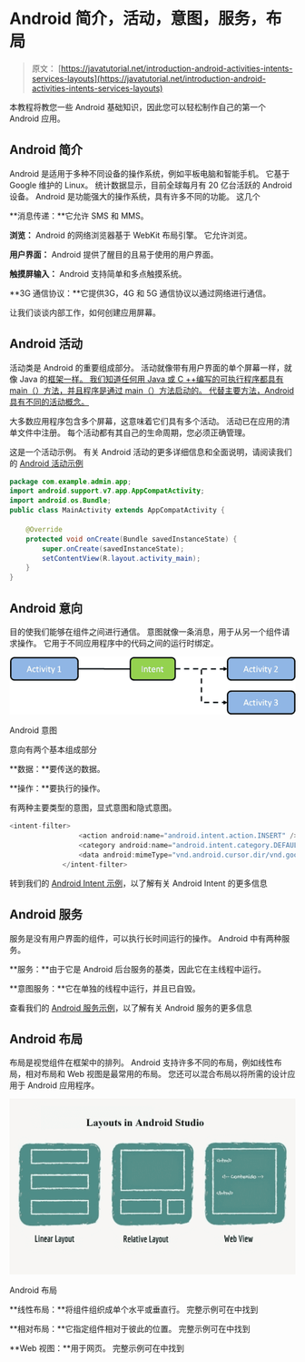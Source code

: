 # Android 简介，活动，意图，服务，布局

> 原文： [https://javatutorial.net/introduction-android-activities-intents-services-layouts](https://javatutorial.net/introduction-android-activities-intents-services-layouts)

本教程将教您一些 Android 基础知识，因此您可以轻松制作自己的第一个 Android 应用。

## Android 简介

Android 是适用于多种不同设备的操作系统，例如平板电脑和智能手机。 它基于 Google 维护的 Linux。 统计数据显示，目前全球每月有 20 亿台活跃的 Android 设备。 Android 是功能强大的操作系统，具有许多不同的功能。 这几个

**消息传递：**它允许 SMS 和 MMS。

**浏览：** Android 的网络浏览器基于 WebKit 布局引擎。 它允许浏览。

**用户界面：** Android 提供了醒目的且易于使用的用户界面。

**触摸屏输入：** Android 支持简单和多点触摸系统。

**3G 通信协议：**它提供​​3G，4G 和 5G 通信协议以通过网络进行通信。

让我们谈谈内部工作，如何创建应用屏幕。

## Android 活动

活动类是 Android 的重要组成部分。 活动就像带有用户界面的单个屏幕一样，就像 Java 的[框架一样。 我们知道任何用 Java 或 C ++编写的可执行程序都具有 main（）方法，并且程序是通过 main（）方法启动的。 代替主要方法，Android 具有不同的活动概念。](https://javatutorial.net/swing-jframe-basics-create-jframe)

大多数应用程序包含多个屏幕，这意味着它们具有多个活动。 活动已在应用的清单文件中注册。 每个活动都有其自己的生命周期，您必须正确管理。

这是一个活动示例。 有关 Android 活动的更多详细信息和全面说明，请阅读我们的 [Android 活动示例](https://javatutorial.net/android-activity-example)

```java
package com.example.admin.app;
import android.support.v7.app.AppCompatActivity;
import android.os.Bundle;
public class MainActivity extends AppCompatActivity {

    @Override
    protected void onCreate(Bundle savedInstanceState) {
        super.onCreate(savedInstanceState);
        setContentView(R.layout.activity_main);
    }
}

```

## Android 意向

目的使我们能够在组件之间进行通信。 意图就像一条消息，用于从另一个组件请求操作。 它用于不同应用程序中的代码之间的运行时绑定。

![Android intents](img/cccca67d34845a3d06da75269a62384b.jpg)

Android 意图

意向有两个基本组成部分

**数据：**要传送的数据。

**操作：**要执行的操作。

有两种主要类型的意图，显式意图和隐式意图。

```java
<intent-filter>
                 <action android:name="android.intent.action.INSERT" />
                 <category android:name="android.intent.category.DEFAULT" />
                 <data android:mimeType="vnd.android.cursor.dir/vnd.google.note" />
             </intent-filter>

```

转到我们的 [Android Intent 示例](https://javatutorial.net/android-intent-example)，以了解有关 Android Intent 的更多信息

## Android 服务

服务是没有用户界面的组件，可以执行长时间运行的操作。 Android 中有两种服务。

**服务：**由于它是 Android 后台服务的基类，因此它在主线程中运行。

**意图服务：**它在单独的线程中运行，并且已自毁。

查看我们的 [Android 服务示例](https://javatutorial.net/android-service-example)，以了解有关 Android 服务的更多信息

## Android 布局

布局是视觉组件在框架中的排列。 Android 支持许多不同的布局，例如线性布局，相对布局和 Web 视图是最常用的布局。 您还可以混合布局以将所需的设计应用于 Android 应用程序。

![Android Studio layouts](img/6cbb9eeeb1835053cf89b81fcab0c7bd.jpg)

Android 布局

**线性布局：**将组件组织成单个水平或垂直行。 完整示例可在中找到[](https://javatutorial.net/android-linear-layout-example)

**相对布局：**它指定组件相对于彼此的位置。 完整示例可在中找到[](https://javatutorial.net/android-relative-layout-example)

**Web 视图：**用于网页。 完整示例可在中找到[](https://javatutorial.net/android-web-view-layout-example)